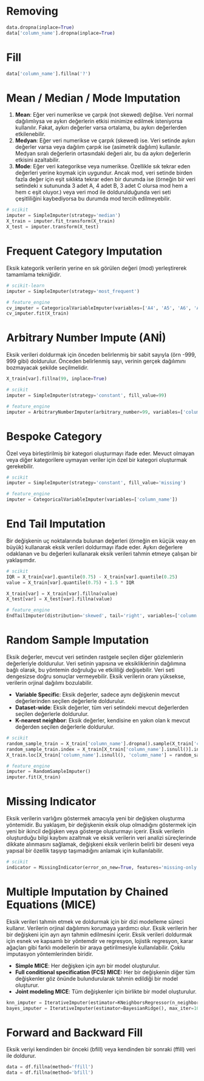 
# Removing
```python
data.dropna(inplace=True)
data['column_name'].dropna(inplace=True)
```

# Fill

```python
data['column_name'].fillna('?')
```

# Mean / Median / Mode Imputation
1. **Mean**: Eğer veri numerikse ve çarpık (not skewed) değilse. Veri normal dağılımlıysa ve aykırı değerlerin etkisi minimize edilmek isteniyorsa kullanılır. Fakat, aykırı değerler varsa ortalama, bu aykırı değerlerden etkilenebilir. 
2. **Medyan**: Eğer veri numerikse ve çarpık (skewed) ise. Veri setinde aykırı değerler varsa veya dağılım çarpık ise (asimetrik dağılım) kullanılır. Medyan sıralı değerlerin ortasındaki değeri alır, bu da aykırı değerlerin etkisini azaltabilir.
3. **Mode**: Eğer veri kategorikse veya numerikse. Özellikle sık tekrar eden değerleri yerine koymak için uygundur. Ancak mod, veri setinde birden fazla değer için eşit sıklıkta tekrar eden bir durumda ise (örneğin bir veri setindeki x sutununda 3 adet A, 4 adet B, 3 adet C olursa mod hem a hem c eşit oluyor.) veya veri mod ile doldurulduğunda veri seti çeşitliliğini kaybediyorsa bu durumda mod tercih edilmeyebilir.

```python
# scikit
imputer = SimpleImputer(strategy='median')
X_train = imputer.fit_transform(X_train)
X_test = imputer.transform(X_test)
```

# Frequent Category Imputation
Eksik kategorik verilerin yerine en sık görülen değeri (mod) yerleştirerek tamamlama tekniğidir. 

```python
# scikit-learn
imputer = SimpleImputer(strategy='most_frequent')

# feature_engine
cv_imputer = CategoricalVariableImputer(variables=['A4', 'A5', 'A6', 'A7'], imputation_method='frequent')
cv_imputer.fit(X_train)
```

# Arbitrary Number Impute (ANİ)
Eksik verileri doldurmak için önceden belirlenmiş bir sabit sayıyla (örn -999, 999 gibi) doldurulur. Önceden belirlenmiş sayı, verinin gerçek dağılımını bozmayacak şekilde seçilmelidir.

```python
X_train[var].fillna(99, inplace=True)

# scikit
imputer = SimpleImputer(strategy='constant', fill_value=99)

# feature_engine
imputer = ArbitraryNumberImputer(arbitrary_number=99, variables=['column_name'])
```

# Bespoke Category
Özel veya birleştirilmiş bir kategori oluşturmayı ifade eder. Mevuct olmayan veya diğer kategorilere uymayan veriler için özel bir kategori oluşturmak gerekebilir.
```python
# scikit
imputer = SimpleImputer(strategy='constant', fill_value='missing')

# feature_engine
imputer = CategoricalVariableImputer(variables=['column_name'])
```

# End Tail Imputation
Bir değişkenin uç noktalarında bulunan değerleri (örneğin en küçük veay en büyük) kullanarak eksik verileri doldurmayı ifade eder. Aykırı değerlere odaklanan ve bu değerleri kullanarak eksik verileri tahmin etmeye çalışan bir yaklaşımdır.

```python
# scikit
IQR = X_train[var].quantile(0.75) - X_train[var].quantile(0.25)
value = X_train[var].quantile(0.75) + 1.5 * IQR

X_train[var] = X_train[var].fillna(value)
X_test[var] = X_test[var].fillna(value)

# feature_engine
EndTailImputer(distribution='skewed', tail='right', variables=['column'])
```

# Random Sample Imputation
Eksik değerler, mevcut veri setinden rastgele seçilen diğer gözlemlerin değerleriyle doldurulur. Veri setinin yapısına ve eksikliklerinin dağılımına bağlı olarak, bu yöntemin doğruluğu ve etkililiği değişebilir. Veri seti dengesizse doğru sonuçlar vermeyebilir. Eksik verilerin oranı yüksekse, verilerin orjinal dağılımı bozulabilir.
- **Variable Specific**: Eksik değerler, sadece aynı değişkenin mevcut değerlerinden seçilen değerlerle doldurulur.
- **Dataset-wide**: Eksik değerler, tüm veri setindeki mevcut değerlerden seçilen değerlerle doldurulur.
- **K-nearest neighbor**: Eksik değerler, kendisine en yakın olan k mevcut değerden seçilen değerlerle doldurulur.

```python
# scikit
random_sample_train = X_train['column_name'].dropna().sample(X_train['column_name'].isnull().sum(), random_state=0)
random_sample_train.index = X_train[X_train['column_name'].isnull()].index
X_train.loc[X_train['column_name'].isnull(), 'column_name'] = random_sample_train

# feature_engine
imputer = RandomSampleImputer()
imputer.fit(X_train)
```

# Missing Indicator
Eksik verilerin varlığını göstermek amacıyla yeni bir değişken oluşturma yöntemidir. Bu yaklaşım, bir değişkenin eksik olup olmadığını göstermek için yeni bir ikincil değişken veya gösterge oluşturmayı içerir.  Eksik verilerin oluşturduğu bilgi kaybını azaltmak ve eksik verilerin veri analizi süreçlerinde dikkate alınmasını sağlamak, değişkeni eksik verilerin belirli bir deseni veya yapısal bir özellik taşıyıp taşımadığını anlamak için kullanılabilir.

```python
# scikit
indicator = MissingIndicator(error_on_new=True, features='missing-only')
```

# Multiple Imputation by Chained Equations (MICE)
Eksik verileri tahmin etmek ve doldurmak için bir dizi modelleme süreci kullanır. Verilerin orjinal dağılımını korumaya yardımcı olur. Eksik verilerin her bir değişkeni için ayrı ayrı tahmin edilmesini içerir. Eksik verileri doldurmak için esnek ve kapsamlı bir yöntemdir ve regresyon, lojistik regresyon, karar ağaçları gibi farklı modellerin bir araya getirilmesiyle kullanılabilir. Çoklu imputasyon yöntemlerinden biridir.
- **Simple MICE**: Her değişken için ayrı bir model oluşturulur.
- **Full conditional specification (FCS) MICE:** Her bir değişkenin diğer tüm değişkenler göz önünde bulundurularak tahmin edildiği bir model oluşturur.
- **Joint modeling MICE**: Tüm değişkenler için birlikte bir model oluşturulur.

```python
knn_imputer = IterativeImputer(estimator=KNeighborsRegressor(n_neighbors=5), max_iter=10, random_state=0)
bayes_imputer = IterativeImputer(estimator=BayesianRidge(), max_iter=10, random_state=0)
```

# Forward and Backward Fill
Eksik veriyi kendinden bir önceki (bfill) veya kendinden bir sonraki (ffill) veri ile doldurur.

```python
data = df.fillna(method='ffill')
data = df.fillna(method='bfill')
```